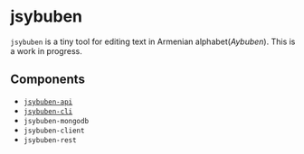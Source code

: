 # jsybuben
`jsybuben` is a tiny tool for editing text in Armenian alphabet(*Aybuben*).
This is a work in progress.

## Components
- [`jsybuben-api`](./jsybuben-api/README.md)
- [`jsybuben-cli`](./jsybuben-cli/README.md)
- `jsybuben-mongodb`
- `jsybuben-client`
- `jsybuben-rest`
